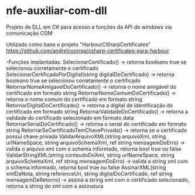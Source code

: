 # nfe-auxiliar-com-dll
Projeto de DLL em C# para acesso a funções da API do windows via comunicação COM

Utilizado como base o projeto "HarbourCSharpCertificates"
https://github.com/andrelccorrea/csharp-certificates-para-harbour

-Funções implantadas:
	SelecionarCertificado() -> retorna booleano true se selecionou corretamente o certificado
	SelecionarCertificadoPorDigital(string digitalDoCertificado) -> retorna booleano true se selecionou corretamente o certificado
	RetornarNomeAmigavelDoCertificado() -> retorna o nome amigável do certificado em formato string
	RetornarNomeComumDoCertificado() -> retorna o nome comum do certificado em formato string
	RetornarDigitalDoCertificado() -> retorna a digital de identificação do certificado em formado string
	RetornarValidadeDoCertificado() -> retorna a validade do certificado selecionado em formato data
	RetornarSerialDoCertificado() -> retorna o serial do certificado em formato string
	RetornarSeCertificadoTemChavePrivada() -> retorna se o certificado possui chave privada
	ValidarArquivoXML(string arquivoXml, string urlNameSpace, string arquivoSchemaXml, ref string mensagemDoErro) -> valida o arquivo xml com o schema informado, retorna bool true ou false
	ValidarStringXML(string conteudoDoXml, string urlNameSpace, string arquivoSchemaXml, ref string mensagemDoErro) -> valida a string xml com o schema informado, retorna bool true ou false
	AssinarXML(string xmlDaNota, string referenceUri, string digitalDoCertificado, ref string mensagemDeRetorno) -> assina a string xml com o certificado selecionado, retorna a string do xml com a assinatura
